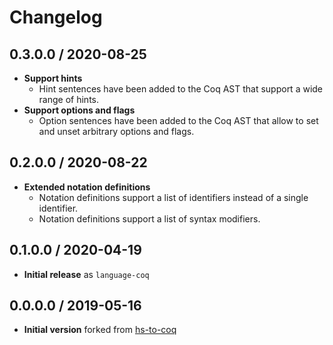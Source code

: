 # Changelog

## 0.3.0.0 / 2020-08-25

 - **Support hints**
   + Hint sentences have been added to the Coq AST that support a wide range of hints.
 - **Support options and flags**
   + Option sentences have been added to the Coq AST that allow to set and unset arbitrary options and flags.

## 0.2.0.0 / 2020-08-22

 - **Extended notation definitions**
   + Notation definitions support a list of identifiers instead of a single identifier.
   + Notation definitions support a list of syntax modifiers.

## 0.1.0.0 / 2020-04-19

 - **Initial release** as `language-coq`

## 0.0.0.0 / 2019-05-16

 - **Initial version** forked from [hs-to-coq][]

[hs-to-coq]:
 https://github.com/antalsz/hs-to-coq
 "hs-to-coq on GitHub"
